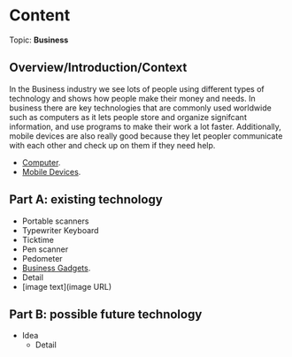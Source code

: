 # Content
Topic: **Business**

## Overview/Introduction/Context
In the Business industry we see lots of people using different types of technology and shows how people make their money and needs. In business there are key technologies that are commonly used worldwide such as computers as it lets people store and organize signifcant information, and use programs to make their work a lot faster. Additionally, mobile devices are also really good because they let peopler communicate with each other and check up on them if they need help.
*  [Computer](https://media.geeksforgeeks.org/wp-content/uploads/20240710085808/desktop.jpg).
* [Mobile Devices](https://www.malwarebytes.com/wp-content/uploads/sites/2/2015/05/photodune-9089398-mobile-devices-s.jpg).

## Part A: existing technology
* Portable scanners
* Typewriter Keyboard
* Ticktime
* Pen scanner
* Pedometer
*  [Business Gadgets](https://www.monitask.com/en/blog/ten-must-have-gadgets-for-business-leaders-and-project-managers).
  * Detail
  * [image text](image URL)

## Part B: possible future technology
* Idea
  * Detail
